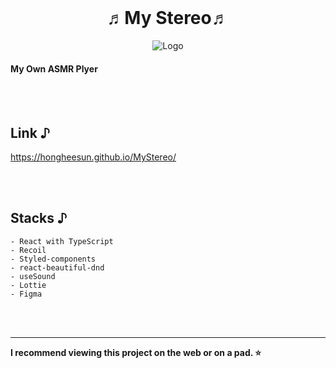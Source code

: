 <br />
<div align="center">
  <h1>♬My Stereo♬</h1>
  <img src="https://user-images.githubusercontent.com/91399033/221754945-2e9bcc52-608e-45bd-9020-5e81ec2f0551.png" alt="Logo" >
</div>

#### My Own ASMR Plyer

<br /><br />
## Link ♪
https://hongheesun.github.io/MyStereo/

<br /><br />
## Stacks ♪
```
- React with TypeScript
- Recoil
- Styled-components
- react-beautiful-dnd
- useSound
- Lottie
- Figma
```

<br /><br />
<hr>
<b>I recommend viewing this project on the web or on a pad. ⭐️</b>
